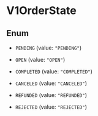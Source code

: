 
# V1OrderState

## Enum


* `PENDING` (value: `"PENDING"`)

* `OPEN` (value: `"OPEN"`)

* `COMPLETED` (value: `"COMPLETED"`)

* `CANCELED` (value: `"CANCELED"`)

* `REFUNDED` (value: `"REFUNDED"`)

* `REJECTED` (value: `"REJECTED"`)



